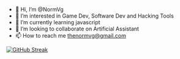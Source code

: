 - 👋 Hi, I’m @NormVg
- 👀 I’m interested in Game Dev, Software Dev and Hacking Tools
- 🌱 I’m currently learning javascript 
- 💞️ I’m looking to collaborate on Artificial Assistant 
- 📫 How to reach me thenormvg@gmail.com




[![GitHub Streak](https://streak-stats.demolab.com/?user=NormVg)](https://git.io/streak-stats)
<!---
NormVg/NormVg is a ✨ special ✨ repository because its `README.md` (this file) appears on your GitHub profile.
You can click the Preview link to take a look at your changes.
--->
